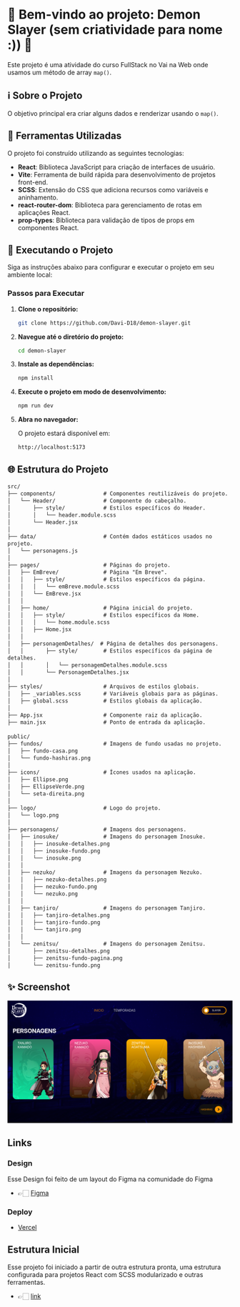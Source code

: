 # 🎉 **Bem-vindo ao projeto: Demon Slayer (sem criatividade para nome :))** 🚀

Este projeto é uma atividade do curso FullStack no Vai na Web onde usamos um método de array `map()`.

## ℹ️ Sobre o Projeto

 O objetivo principal era criar alguns dados e renderizar usando o `map()`.

## 🔧 Ferramentas Utilizadas

O projeto foi construído utilizando as seguintes tecnologias:

- **React**: Biblioteca JavaScript para criação de interfaces de usuário.
- **Vite**: Ferramenta de build rápida para desenvolvimento de projetos front-end.
- **SCSS**: Extensão do CSS que adiciona recursos como variáveis e aninhamento.
- **react-router-dom**: Biblioteca para gerenciamento de rotas em aplicações React.
- **prop-types**: Biblioteca para validação de tipos de props em componentes React.

## 🚀 Executando o Projeto

Siga as instruções abaixo para configurar e executar o projeto em seu ambiente local:

### Passos para Executar

1. **Clone o repositório:**

   ```bash
   git clone https://github.com/Davi-D18/demon-slayer.git
   ```

2. **Navegue até o diretório do projeto:**

   ```bash
   cd demon-slayer
   ```

3. **Instale as dependências:**

   ```bash
   npm install
   ```

4. **Execute o projeto em modo de desenvolvimento:**

   ```bash
   npm run dev
   ```

5. **Abra no navegador:**

   O projeto estará disponível em:

   ```
   http://localhost:5173
   ```

## 🌐 Estrutura do Projeto

```plaintext
src/
├── components/               # Componentes reutilizáveis do projeto.
│   └── Header/               # Componente do cabeçalho.
│       ├── style/            # Estilos específicos do Header.
│       │   └── header.module.scss
│       └── Header.jsx
│
├── data/                     # Contém dados estáticos usados no projeto.
│   └── personagens.js
│
├── pages/                    # Páginas do projeto.
│   ├── EmBreve/              # Página "Em Breve".
│   │   ├── style/            # Estilos específicos da página.
│   │   │   └── emBreve.module.scss
│   │   └── EmBreve.jsx
│   │
│   ├── home/                 # Página inicial do projeto.
│   │   ├── style/            # Estilos específicos da Home.
│   │   │   └── home.module.scss
│   │   ├── Home.jsx
│   │
│   ├── personagemDetalhes/  # Página de detalhes dos personagens.
│   │       ├── style/        # Estilos específicos da página de detalhes.
│   │       │   └── personagemDetalhes.module.scss
│   │       └── PersonagemDetalhes.jsx
│
├── styles/                   # Arquivos de estilos globais.
│   ├── _variables.scss       # Variáveis globais para as páginas.
│   ├── global.scss           # Estilos globais da aplicação.
│
├── App.jsx                   # Componente raiz da aplicação.
├── main.jsx                  # Ponto de entrada da aplicação.

public/
├── fundos/                   # Imagens de fundo usadas no projeto.
│   ├── fundo-casa.png
│   └── fundo-hashiras.png
│
├── icons/                    # Ícones usados na aplicação.
│   ├── Ellipse.png
│   ├── EllipseVerde.png
│   └── seta-direita.png
│
├── logo/                     # Logo do projeto.
│   └── logo.png
│
├── personagens/              # Imagens dos personagens.
│   ├── inosuke/              # Imagens do personagem Inosuke.
│   │   ├── inosuke-detalhes.png
│   │   ├── inosuke-fundo.png
│   │   └── inosuke.png
│   │
│   ├── nezuko/               # Imagens da personagem Nezuko.
│   │   ├── nezuko-detalhes.png
│   │   ├── nezuko-fundo.png
│   │   └── nezuko.png
│   │
│   ├── tanjiro/              # Imagens do personagem Tanjiro.
│   │   ├── tanjiro-detalhes.png
│   │   ├── tanjiro-fundo.png
│   │   └── tanjiro.png
│   │
│   └── zenitsu/              # Imagens do personagem Zenitsu.
│       ├── zenitsu-detalhes.png
│       ├── zenitsu-fundo-pagina.png
│       └── zenitsu-fundo.png
```

## ✨ Screenshot

<img src="./src/layout/layout.png" alt="Screenshot do projeto" width="800" />

## Links

### Design
Esse Design foi feito de um layout do Figma na comunidade do Figma

* 👉🏻 [Figma](https://www.figma.com/community/file/1260047539346273329/demon-slayer-web-ui)

### Deploy

* [Vercel](https://demon-slayer-seven.vercel.app/)

## Estrutura Inicial
Esse projeto foi iniciado a partir de outra estrutura pronta, uma estrutura configurada para projetos React com SCSS modularizado e outras ferramentas. 

- 👉🏻 [link](https://github.com/Davi-D18/b_react-scss)
